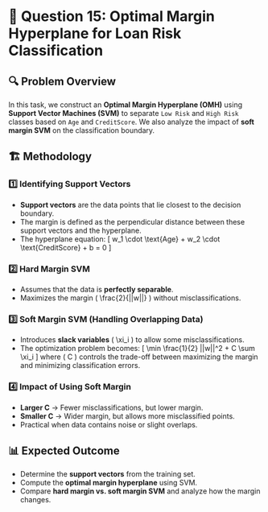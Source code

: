 # 📌 Question 15: Optimal Margin Hyperplane for Loan Risk Classification

## 🔍 Problem Overview
In this task, we construct an **Optimal Margin Hyperplane (OMH)** using **Support Vector Machines (SVM)** to separate `Low Risk` and `High Risk` classes based on `Age` and `CreditScore`. We also analyze the impact of **soft margin SVM** on the classification boundary.

## 🏗️ Methodology
### 1️⃣ Identifying Support Vectors
- **Support vectors** are the data points that lie closest to the decision boundary.
- The margin is defined as the perpendicular distance between these support vectors and the hyperplane.
- The hyperplane equation:
  \[
  w_1 \cdot \text{Age} + w_2 \cdot \text{CreditScore} + b = 0
  \]

### 2️⃣ Hard Margin SVM
- Assumes that the data is **perfectly separable**.
- Maximizes the margin \( \frac{2}{||w||} \) without misclassifications.

### 3️⃣ Soft Margin SVM (Handling Overlapping Data)
- Introduces **slack variables** \( \xi_i \) to allow some misclassifications.
- The optimization problem becomes:
  \[
  \min \frac{1}{2} ||w||^2 + C \sum \xi_i
  \]
  where \( C \) controls the trade-off between maximizing the margin and minimizing classification errors.

### 4️⃣ Impact of Using Soft Margin
- **Larger C** → Fewer misclassifications, but lower margin.
- **Smaller C** → Wider margin, but allows more misclassified points.
- Practical when data contains noise or slight overlaps.

## 📊 Expected Outcome
- Determine the **support vectors** from the training set.
- Compute the **optimal margin hyperplane** using SVM.
- Compare **hard margin vs. soft margin SVM** and analyze how the margin changes.